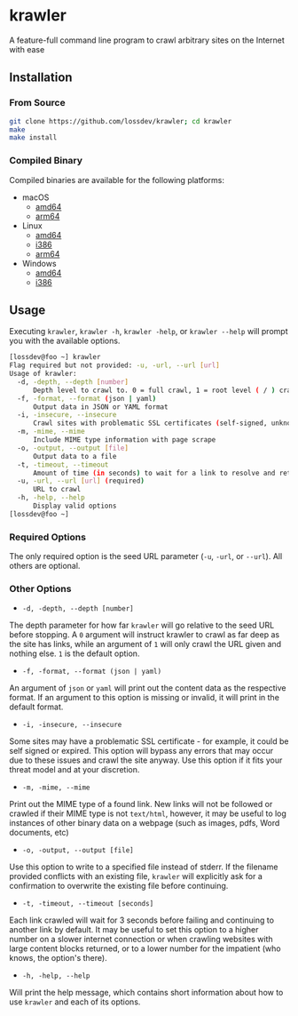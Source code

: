 # krawler
A feature-full command line program to crawl arbitrary sites on the Internet with ease

## Installation

### From Source

```bash
git clone https://github.com/lossdev/krawler; cd krawler
make
make install
```

### Compiled Binary

Compiled binaries are available for the following platforms:

* macOS
  * [amd64](https://github.com/lossdev/krawler/releases/download/v1.0.0/krawler-macos-amd64)
  * [arm64](https://github.com/lossdev/krawler/releases/download/v1.0.0/krawler-macos-arm64)
* Linux
  * [amd64](https://github.com/lossdev/krawler/releases/download/v1.0.0/krawler-linux-amd64)
  * [i386](https://github.com/lossdev/krawler/releases/download/v1.0.0/krawler-linux-i386)
  * [arm64](https://github.com/lossdev/krawler/releases/download/v1.0.0/krawler-linux-arm64)
* Windows
  * [amd64](https://github.com/lossdev/krawler/releases/download/v1.0.0/krawler-windows-amd64)
  * [i386](https://github.com/lossdev/krawler/releases/download/v1.0.0/krawler-windows-i386)

## Usage

Executing `krawler`, `krawler -h`, `krawler -help`, or `krawler --help` will prompt you with the available options.
```bash
[lossdev@foo ~] krawler
Flag required but not provided: -u, -url, --url [url]
Usage of krawler:
  -d, -depth, --depth [number]
      Depth level to crawl to. 0 = full crawl, 1 = root level ( / ) crawl
  -f, -format, --format (json | yaml)
      Output data in JSON or YAML format
  -i, -insecure, --insecure
      Crawl sites with problematic SSL certificates (self-signed, unknown, expired, etc)
  -m, -mime, --mime
      Include MIME type information with page scrape
  -o, -output, --output [file]
      Output data to a file
  -t, -timeout, --timeout
      Amount of time (in seconds) to wait for a link to resolve and return content before failing and moving on
  -u, -url, --url [url] (required)
      URL to crawl
  -h, -help, --help
      Display valid options
[lossdev@foo ~]
```

### Required Options
The only required option is the seed URL parameter (`-u`, `-url`, or `--url`). All others are optional.

### Other Options
* `-d, -depth, --depth [number]`

The depth parameter for how far `krawler` will go relative to the seed URL before stopping. A `0` argument will instruct krawler to crawl as far deep as the site
has links, while an argument of `1` will only crawl the URL given and nothing else. `1` is the default option.

* `-f, -format, --format (json | yaml)`

An argument of `json` or `yaml` will print out the content data as the respective format. If an argument to this option is missing or invalid, it will print in 
the default format.

* `-i, -insecure, --insecure`

Some sites may have a problematic SSL certificate - for example, it could be self signed or expired. This option will bypass any errors that may occur due to these
issues and crawl the site anyway. Use this option if it fits your threat model and at your discretion.

* `-m, -mime, --mime`

Print out the MIME type of a found link. New links will not be followed or crawled if their MIME type is not `text/html`, however, it may be useful to log 
instances of other binary data on a webpage (such as images, pdfs, Word documents, etc)

* `-o, -output, --output [file]`

Use this option to write to a specified file instead of stderr. If the filename provided conflicts with an existing file, `krawler` will explicitly ask for a 
confirmation to overwrite the existing file before continuing.

* `-t, -timeout, --timeout [seconds]`

Each link crawled will wait for 3 seconds before failing and continuing to another link by default. It may be useful to set this option to a higher number on a
slower internet connection or when crawling websites with large content blocks returned, or to a lower number for the impatient (who knows, the option's there).

* `-h, -help, --help`

Will print the help message, which contains short information about how to use `krawler` and each of its options.
